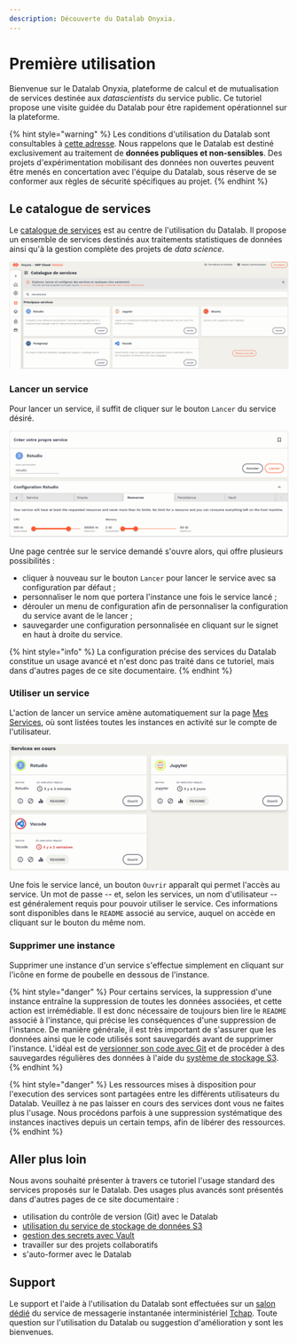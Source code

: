 ```yaml
---
description: Découverte du Datalab Onyxia.
---
```


# Première utilisation

Bienvenue sur le Datalab Onyxia, plateforme de calcul et de mutualisation de services destinée aux _datascientists_ du service public. Ce tutoriel propose une visite guidée du Datalab pour être rapidement opérationnel sur la plateforme.

{% hint style="warning" %}
Les conditions d'utilisation du Datalab sont consultables à [cette adresse](https://sspcloud.fr/tos\_fr.md). Nous rappelons que le Datalab est destiné exclusivement au traitement de **données publiques et non-sensibles**. Des projets d'expérimentation mobilisant des données non ouvertes peuvent être menés en concertation avec l'équipe du Datalab, sous réserve de se conformer aux règles de sécurité spécifiques au projet.
{% endhint %}

## Le catalogue de services

Le [catalogue de services](https://datalab.sspcloud.fr/catalog/inseefrlab-helm-charts-datascience) est au centre de l'utilisation du Datalab. Il propose un ensemble de services destinés aux traitements statistiques de données ainsi qu'à la gestion complète des projets de _data science_.

![](<../../.gitbook/assets/Screenshot from 2021-11-14 15-03-50.png>)

### Lancer un service

Pour lancer un service, il suffit de cliquer sur le bouton `Lancer` du service désiré.&#x20;

![Illustration des options de configuration d'un service avec RStudio](<../../.gitbook/assets/Screenshot from 2021-11-14 15-09-30.png>)

Une page centrée sur le service demandé s'ouvre alors, qui offre plusieurs possibilités :&#x20;

* cliquer à nouveau sur le bouton `Lancer` pour lancer le service avec sa configuration par défaut ;
* personnaliser le nom que portera l'instance une fois le service lancé ;
* dérouler un menu de configuration afin de personnaliser la configuration du service avant de le lancer ;&#x20;
* sauvegarder une configuration personnalisée en cliquant sur le signet en haut à droite du service.

{% hint style="info" %}
La configuration précise des services du Datalab constitue un usage avancé et n'est donc pas traité dans ce tutoriel, mais dans d'autres pages de ce site documentaire.
{% endhint %}

### Utiliser un service

L'action de lancer un service amène automatiquement sur la page [Mes Services](https://datalab.sspcloud.fr/my-services), où sont listées toutes les instances en activité sur le compte de l'utilisateur.

![Instances en activité de services du Datalab](<../../.gitbook/assets/Screenshot from 2021-11-14 15-26-15.png>)

Une fois le service lancé, un bouton `Ouvrir` apparaît qui permet l'accès au service. Un mot de passe -- et, selon les services, un nom d'utilisateur -- est généralement requis pour pouvoir utiliser le service. Ces informations sont disponibles dans le `README` associé au service, auquel on accède en cliquant sur le bouton du même nom.&#x20;

### Supprimer une instance

Supprimer une instance d'un service s'effectue simplement en cliquant sur l'icône en forme de poubelle en dessous de l'instance.

{% hint style="danger" %}
Pour certains services, la suppression d'une instance entraîne la suppression de toutes les données associées, et cette action est irrémédiable. Il est donc nécessaire de toujours bien lire le `README` associé à l'instance, qui précise les conséquences d'une suppression de l'instance. De manière générale, il est très important de s'assurer que les données ainsi que le code utilisés sont sauvegardés avant de supprimer l'instance. L'idéal est de [versionner son code avec Git](../../onyxia-guide/controle-de-version-avec-git.md) et de procéder à des sauvegardes régulières des données à l'aide du [système de stockage S3](importer-des-donnees.md).
{% endhint %}

{% hint style="danger" %}
Les ressources mises à disposition pour l'execution des services sont partagées entre les différents utilisateurs du Datalab. Veuillez à ne pas laisser en cours des services dont vous ne faites plus l'usage. Nous procédons parfois à une suppression systématique des instances inactives depuis un certain temps, afin de libérer des ressources.
{% endhint %}

## Aller plus loin

Nous avons souhaité présenter à travers ce tutoriel l'usage standard des services proposés sur le Datalab. Des usages plus avancés sont présentés dans d'autres pages de ce site documentaire :&#x20;

* utilisation du contrôle de version (Git) avec le Datalab
* [utilisation du service de stockage de données S3](https://docs.sspcloud.fr/onyxia-guide/importer-des-donnees)
* [gestion des secrets avec Vault](https://docs.sspcloud.fr/onyxia-guide/utiliser-des-variables-denvironnement)
* travailler sur des projets collaboratifs
* s'auto-former avec le Datalab

## Support

Le support et l'aide à l'utilisation du Datalab sont effectuées sur un [salon dédié](https://matrix.to/#/#SSPCloudXDpAw6v:agent.finances.tchap.gouv.fr) du service de messagerie instantanée interministériel [Tchap](https://www.tchap.gouv.fr). Toute question sur l'utilisation du Datalab ou suggestion d'amélioration y sont les bienvenues.
